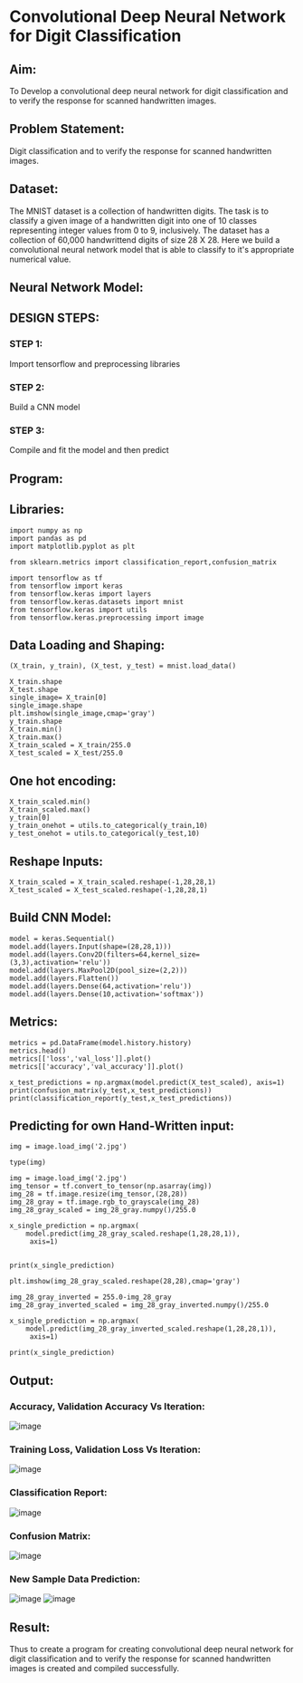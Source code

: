 # Convolutional Deep Neural Network for Digit Classification

## Aim:

To Develop a convolutional deep neural network for digit classification and to verify the response for scanned handwritten images.

## Problem Statement:
Digit classification and to verify the response for scanned handwritten images.
## Dataset:
The MNIST dataset is a collection of handwritten digits. The task is to classify a given image of a handwritten digit into one of 10 classes representing integer values from 0 to 9, inclusively. The dataset has a collection of 60,000 handwrittend digits of size 28 X 28. Here we build a convolutional neural network model that is able to classify to it's appropriate numerical value.

## Neural Network Model:



## DESIGN STEPS:
### STEP 1:
Import tensorflow and preprocessing libraries

### STEP 2:
Build a CNN model

### STEP 3:
Compile and fit the model and then predict

## Program:
## Libraries:
```
import numpy as np
import pandas as pd
import matplotlib.pyplot as plt

from sklearn.metrics import classification_report,confusion_matrix

import tensorflow as tf
from tensorflow import keras
from tensorflow.keras import layers
from tensorflow.keras.datasets import mnist
from tensorflow.keras import utils
from tensorflow.keras.preprocessing import image
```
## Data Loading and Shaping:
```
(X_train, y_train), (X_test, y_test) = mnist.load_data()

X_train.shape
X_test.shape
single_image= X_train[0]
single_image.shape
plt.imshow(single_image,cmap='gray')
y_train.shape
X_train.min()
X_train.max()
X_train_scaled = X_train/255.0
X_test_scaled = X_test/255.0
```
## One hot encoding:
```
X_train_scaled.min()
X_train_scaled.max()
y_train[0]
y_train_onehot = utils.to_categorical(y_train,10)
y_test_onehot = utils.to_categorical(y_test,10)
```
## Reshape Inputs:
```
X_train_scaled = X_train_scaled.reshape(-1,28,28,1)
X_test_scaled = X_test_scaled.reshape(-1,28,28,1)
```
## Build CNN Model:
```
model = keras.Sequential()
model.add(layers.Input(shape=(28,28,1)))
model.add(layers.Conv2D(filters=64,kernel_size=(3,3),activation='relu'))
model.add(layers.MaxPool2D(pool_size=(2,2)))
model.add(layers.Flatten())
model.add(layers.Dense(64,activation='relu'))
model.add(layers.Dense(10,activation='softmax'))
```
## Metrics:
```
metrics = pd.DataFrame(model.history.history)
metrics.head()
metrics[['loss','val_loss']].plot()
metrics[['accuracy','val_accuracy']].plot()

x_test_predictions = np.argmax(model.predict(X_test_scaled), axis=1)
print(confusion_matrix(y_test,x_test_predictions))
print(classification_report(y_test,x_test_predictions))
```
## Predicting for own Hand-Written input:
```
img = image.load_img('2.jpg')

type(img)

img = image.load_img('2.jpg')
img_tensor = tf.convert_to_tensor(np.asarray(img))
img_28 = tf.image.resize(img_tensor,(28,28))
img_28_gray = tf.image.rgb_to_grayscale(img_28)
img_28_gray_scaled = img_28_gray.numpy()/255.0

x_single_prediction = np.argmax(
    model.predict(img_28_gray_scaled.reshape(1,28,28,1)),
     axis=1)


print(x_single_prediction)

plt.imshow(img_28_gray_scaled.reshape(28,28),cmap='gray')

img_28_gray_inverted = 255.0-img_28_gray
img_28_gray_inverted_scaled = img_28_gray_inverted.numpy()/255.0

x_single_prediction = np.argmax(
    model.predict(img_28_gray_inverted_scaled.reshape(1,28,28,1)),
     axis=1)

print(x_single_prediction)
```

## Output:

### Accuracy, Validation Accuracy Vs Iteration:
![image](https://github.com/SOMEASVAR/mnist-classification/assets/93434149/54911c63-d27b-4835-b465-ac5ee5b1784c)
### Training Loss, Validation Loss Vs Iteration:
![image](https://github.com/SOMEASVAR/mnist-classification/assets/93434149/b62a79ea-19fc-44f7-ae37-019809ac0dee)


### Classification Report:
![image](https://github.com/SOMEASVAR/mnist-classification/assets/93434149/a3e0a96b-0942-4d12-9526-c022e7dcf5f8)


### Confusion Matrix:

![image](https://github.com/SOMEASVAR/mnist-classification/assets/93434149/751dffd7-abef-4272-b379-76050ac296f5)


### New Sample Data Prediction:

![image](https://github.com/SOMEASVAR/mnist-classification/assets/93434149/1c0acbde-fbb4-4a62-b7e6-1486059e7ec2)
![image](https://github.com/SOMEASVAR/mnist-classification/assets/93434149/0ad49d2d-aef8-41d0-90da-0c9eb69d5e49)


## Result:
Thus to create a program for creating convolutional deep neural network for digit classification and to verify the response for scanned handwritten images is created and compiled successfully.
